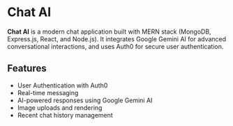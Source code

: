 # Chat AI

**Chat AI** is a modern chat application built with MERN stack (MongoDB, Express.js, React, and Node.js). It integrates Google Gemini AI for advanced conversational interactions, and uses Auth0 for secure user authentication.

## Features

-   User Authentication with Auth0
-   Real-time messaging
-   AI-powered responses using Google Gemini AI
-   Image uploads and rendering
-   Recent chat history management
